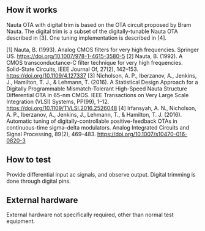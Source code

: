 <!---

This file is used to generate your project datasheet. Please fill in the information below and delete any unused
sections.

You can also include images in this folder and reference them in the markdown. Each image must be less than
512 kb in size, and the combined size of all images must be less than 1 MB.
-->

## How it works

Nauta OTA with digital trim is based on the OTA circuit proposed by Bram Nauta. The digital trim is a subset of the digitally-tunable Nauta OTA described in [3]. One tuning implementation is described in [4]. 

[1] Nauta, B. (1993). Analog CMOS filters for very high frequencies. Springer US. https://doi.org/10.1007/978-1-4615-3580-5
[2] Nauta, B. (1992). A CMOS transconductance-C filter technique for very high frequencies. Solid-State Circuits, IEEE Journal Of, 27(2), 142–153. https://doi.org/10.1109/4.127337
[3] Nicholson, A. P., Iberzanov, A., Jenkins, J., Hamilton, T. J., & Lehmann, T. (2016). A Statistical Design Approach for a Digitally Programmable Mismatch-Tolerant High-Speed Nauta Structure Differential OTA in 65-nm CMOS. IEEE Transactions on Very Large Scale Integration (VLSI) Systems, PP(99), 1–12. https://doi.org/10.1109/TVLSI.2016.2526048
[4] Irfansyah, A. N., Nicholson, A. P., Iberzanov, A., Jenkins, J., Lehmann, T., & Hamilton, T. J. (2016). Automatic tuning of digitally-controllable positive-feedback OTAs in continuous-time sigma–delta modulators. Analog Integrated Circuits and Signal Processing, 89(2), 469–483. https://doi.org/10.1007/s10470-016-0820-3

## How to test

Provide differential input ac signals, and observe output. Digital trimming is done through digital pins.

## External hardware

External hardware not specifically required, other than normal test equipment.

